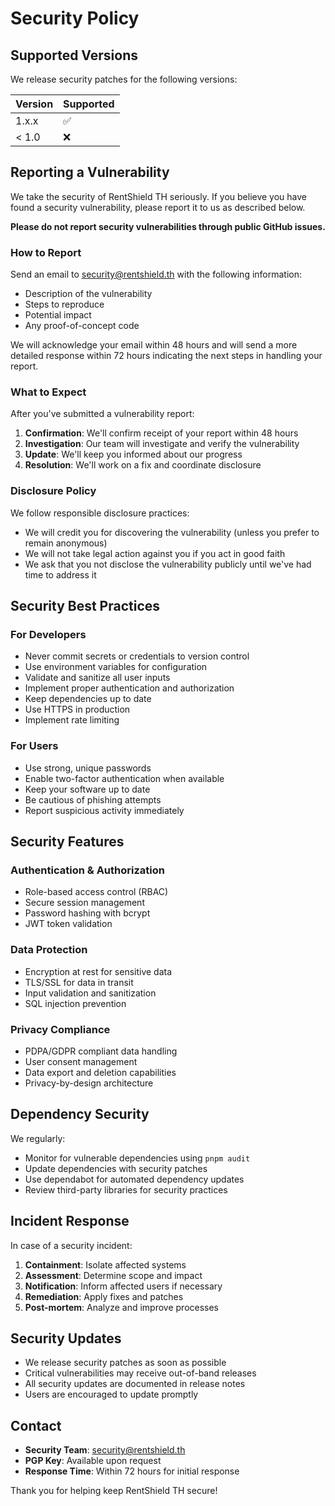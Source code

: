 

# Security Policy

## Supported Versions

We release security patches for the following versions:

| Version | Supported          |
| ------- | ------------------ |
| 1.x.x   | :white_check_mark: |
| < 1.0   | :x:                |

## Reporting a Vulnerability

We take the security of RentShield TH seriously. If you believe you have found a security vulnerability, please report it to us as described below.

**Please do not report security vulnerabilities through public GitHub issues.**

### How to Report

Send an email to security@rentshield.th with the following information:

- Description of the vulnerability
- Steps to reproduce
- Potential impact
- Any proof-of-concept code

We will acknowledge your email within 48 hours and will send a more detailed response within 72 hours indicating the next steps in handling your report.

### What to Expect

After you've submitted a vulnerability report:

1. **Confirmation**: We'll confirm receipt of your report within 48 hours
2. **Investigation**: Our team will investigate and verify the vulnerability
3. **Update**: We'll keep you informed about our progress
4. **Resolution**: We'll work on a fix and coordinate disclosure

### Disclosure Policy

We follow responsible disclosure practices:

- We will credit you for discovering the vulnerability (unless you prefer to remain anonymous)
- We will not take legal action against you if you act in good faith
- We ask that you not disclose the vulnerability publicly until we've had time to address it

## Security Best Practices

### For Developers

- Never commit secrets or credentials to version control
- Use environment variables for configuration
- Validate and sanitize all user inputs
- Implement proper authentication and authorization
- Keep dependencies up to date
- Use HTTPS in production
- Implement rate limiting

### For Users

- Use strong, unique passwords
- Enable two-factor authentication when available
- Keep your software up to date
- Be cautious of phishing attempts
- Report suspicious activity immediately

## Security Features

### Authentication & Authorization
- Role-based access control (RBAC)
- Secure session management
- Password hashing with bcrypt
- JWT token validation

### Data Protection
- Encryption at rest for sensitive data
- TLS/SSL for data in transit
- Input validation and sanitization
- SQL injection prevention

### Privacy Compliance
- PDPA/GDPR compliant data handling
- User consent management
- Data export and deletion capabilities
- Privacy-by-design architecture

## Dependency Security

We regularly:
- Monitor for vulnerable dependencies using `pnpm audit`
- Update dependencies with security patches
- Use dependabot for automated dependency updates
- Review third-party libraries for security practices

## Incident Response

In case of a security incident:

1. **Containment**: Isolate affected systems
2. **Assessment**: Determine scope and impact
3. **Notification**: Inform affected users if necessary
4. **Remediation**: Apply fixes and patches
5. **Post-mortem**: Analyze and improve processes

## Security Updates

- We release security patches as soon as possible
- Critical vulnerabilities may receive out-of-band releases
- All security updates are documented in release notes
- Users are encouraged to update promptly

## Contact

- **Security Team**: security@rentshield.th
- **PGP Key**: Available upon request
- **Response Time**: Within 72 hours for initial response

Thank you for helping keep RentShield TH secure!

